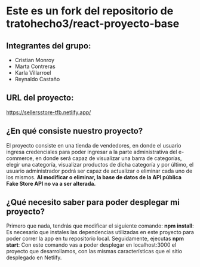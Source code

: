 # Este es un fork del repositorio de tratohecho3/react-proyecto-base

## Integrantes del grupo:
- Cristian Monroy
- Marta Contreras
- Karla Villarroel
- Reynaldo Castaño

## URL del proyecto:
https://sellersstore-tfb.netlify.app/

## ¿En qué consiste nuestro proyecto?
El proyecto consiste en una tienda de vendedores, en donde el usuario ingresa credenciales para poder ingresar a la parte administrativa del e-commerce, en donde será capaz de visualizar una barra de categorías, elegir una categoría, visualizar productos de dicha categoría y por último, el usuario administrador podrá ser capaz de actualizar o eliminar cada uno de los mismos. **Al modificar o eliminar, la base de datos de la API pública Fake Store API no va a ser alterada.**

## ¿Qué necesito saber para poder desplegar mi proyecto?
Primero que nada, tendrás que modificar el siguiente comando:
**npm install**: Es necesario que instales las dependencias utilizadas en este proyecto para poder correr la app en tu repositorio local. Seguidamente, ejecutas **npm start**: Con este comando vas a poder desplegar en localhost:3000 el proyecto que desarrollamos, con las mismas características que el sitio desplegado en Netlify.